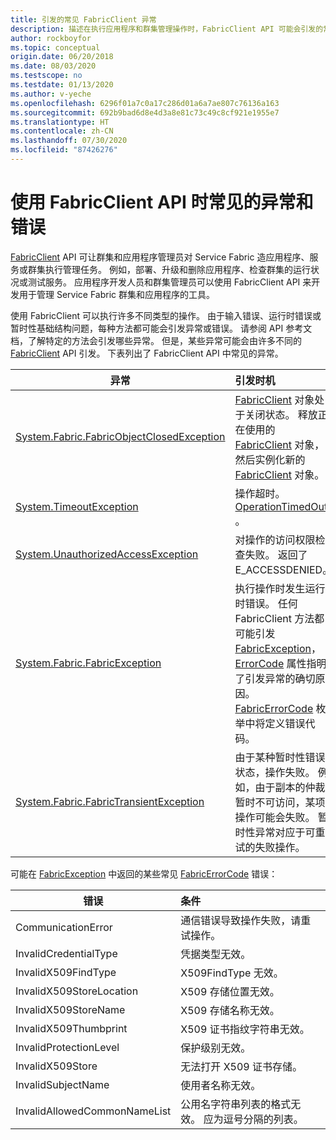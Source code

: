 ```yaml
---
title: 引发的常见 FabricClient 异常
description: 描述在执行应用程序和群集管理操作时，FabricClient API 可能会引发的常见异常和错误。
author: rockboyfor
ms.topic: conceptual
origin.date: 06/20/2018
ms.date: 08/03/2020
ms.testscope: no
ms.testdate: 01/13/2020
ms.author: v-yeche
ms.openlocfilehash: 6296f01a7c0a17c286d01a6a7ae807c76136a163
ms.sourcegitcommit: 692b9bad6d8e4d3a8e81c73c49c8cf921e1955e7
ms.translationtype: HT
ms.contentlocale: zh-CN
ms.lasthandoff: 07/30/2020
ms.locfileid: "87426276"
---
```

# <a name="common-exceptions-and-errors-when-working-with-the-fabricclient-apis"></a>使用 FabricClient API 时常见的异常和错误
[FabricClient](https://docs.azure.cn/dotnet/api/system.fabric.fabricclient?view=azure-dotnet) API 可让群集和应用程序管理员对 Service Fabric 造应用程序、服务或群集执行管理任务。 例如，部署、升级和删除应用程序、检查群集的运行状况或测试服务。 应用程序开发人员和群集管理员可以使用 FabricClient API 来开发用于管理 Service Fabric 群集和应用程序的工具。

使用 FabricClient 可以执行许多不同类型的操作。  由于输入错误、运行时错误或暂时性基础结构问题，每种方法都可能会引发异常或错误。  请参阅 API 参考文档，了解特定的方法会引发哪些异常。 但是，某些异常可能会由许多不同的 [FabricClient](https://docs.azure.cn/dotnet/api/system.fabric.fabricclient?view=azure-dotnet) API 引发。 下表列出了 FabricClient API 中常见的异常。

| 异常 | 引发时机 |
| --- |:--- |
| [System.Fabric.FabricObjectClosedException](https://docs.azure.cn/dotnet/api/system.fabric.fabricobjectclosedexception?view=azure-dotnet) |[FabricClient](https://docs.azure.cn/dotnet/api/system.fabric.fabricclient?view=azure-dotnet) 对象处于关闭状态。 释放正在使用的 [FabricClient](https://docs.azure.cn/dotnet/api/system.fabric.fabricclient?view=azure-dotnet) 对象，然后实例化新的 [FabricClient](https://docs.azure.cn/dotnet/api/system.fabric.fabricclient?view=azure-dotnet) 对象。 |
| [System.TimeoutException](https://docs.microsoft.com/dotnet/core/api/system.timeoutexception?view=azure-dotnet) |操作超时。[OperationTimedOut](https://docs.azure.cn/dotnet/api/system.fabric.fabricerrorcode?view=azure-dotnet) 。 |
| [System.UnauthorizedAccessException](https://docs.microsoft.com/dotnet/core/api/system.unauthorizedaccessexception?view=azure-dotnet) |对操作的访问权限检查失败。 返回了 E_ACCESSDENIED。 |
| [System.Fabric.FabricException](https://docs.azure.cn/dotnet/api/system.fabric.fabricexception?view=azure-dotnet) |执行操作时发生运行时错误。 任何 FabricClient 方法都可能引发 [FabricException](https://docs.azure.cn/dotnet/api/system.fabric.fabricexception?view=azure-dotnet)，[ErrorCode](https://docs.azure.cn/dotnet/api/system.fabric.fabricexception.ErrorCode?view=azure-dotnet) 属性指明了引发异常的确切原因。 [FabricErrorCode](https://docs.azure.cn/dotnet/api/system.fabric.fabricerrorcode?view=azure-dotnet) 枚举中将定义错误代码。 |
| [System.Fabric.FabricTransientException](https://docs.azure.cn/dotnet/api/system.fabric.fabrictransientexception?view=azure-dotnet) |由于某种暂时性错误状态，操作失败。 例如，由于副本的仲裁暂时不可访问，某项操作可能会失败。 暂时性异常对应于可重试的失败操作。 |

<!-- Line 29 URL is correct of https://docs.microsoft.com/dotnet/api/system.timeoutexception?view=netframework-4.8#System_TimeoutException -->
<!-- Line 30 URL is correct of https://docs.microsoft.com/dotnet/api/system.unauthorizedaccessexception?view=netframework-4.8#System_UnauthorizedAccessException -->

可能在 [FabricException](https://docs.azure.cn/dotnet/api/system.fabric.fabricexception?view=azure-dotnet) 中返回的某些常见 [FabricErrorCode](https://docs.azure.cn/dotnet/api/system.fabric.fabricerrorcode?view=azure-dotnet) 错误：

| 错误 | 条件 |
| --- |:--- |
| CommunicationError |通信错误导致操作失败，请重试操作。 |
| InvalidCredentialType |凭据类型无效。 |
| InvalidX509FindType |X509FindType 无效。 |
| InvalidX509StoreLocation |X509 存储位置无效。 |
| InvalidX509StoreName |X509 存储名称无效。 |
| InvalidX509Thumbprint |X509 证书指纹字符串无效。 |
| InvalidProtectionLevel |保护级别无效。 |
| InvalidX509Store |无法打开 X509 证书存储。 |
| InvalidSubjectName |使用者名称无效。 |
| InvalidAllowedCommonNameList |公用名字符串列表的格式无效。 应为逗号分隔的列表。 |

<!--Update_Description: update meta properties, update link -->
